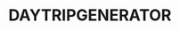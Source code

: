 # DAYTRIPGENERATOR


<!-- (5 points): As a developer, I want to make at least three commits with descriptive messages -->
